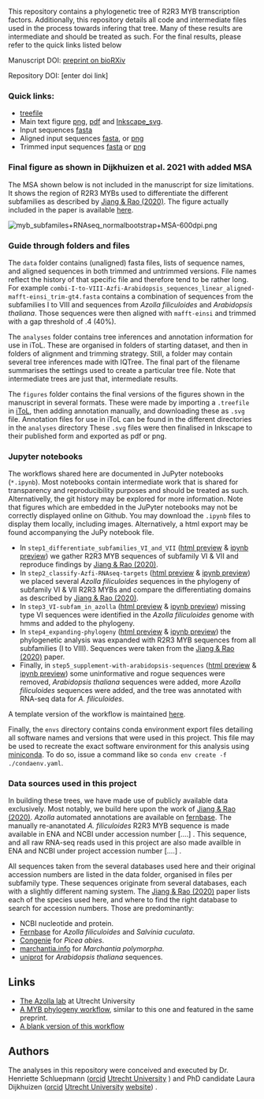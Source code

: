 This repository contains a phylogenetic tree of R2R3 MYB transcription factors.
Additionally, this repository details all code and intermediate files used in the process towards infering that tree.
Many of these results are intermediate and should be treated as such.
For the final results, please refer to the quick links listed below

Manuscript DOI:  [preprint on bioRXiv](https://www.biorxiv.org/content/10.1101/2020.09.09.289736v2)

Repository DOI: \[enter doi link\]

### Quick links:
 * [treefile](analyses/combi-I-to-VIII-Azfi-Arabidopsis_sequences_linear_trees/aligned-mafft-einsi_trim-gt4/combi-I-to-VIII-Azfi-Arabidopsis_sequences_linear_aligned-mafft-einsi_trim-gt4_iqtree-b1000.treefile)
 * Main text figure 
 [png](figures/myb_subfamiles+RNAseq_normalbootstrap-600dpi.png), 
 [pdf](figures/myb_subfamiles+RNAseq_normalbootstrap.pdf) and 
 [Inkscape_svg](figures/myb_subfamiles+RNAseq_normalbootstrap.svg). 
 * Input sequences [fasta ](data/combi-I-to-VIII-Azfi-Arabidopsis_sequences_linear.fasta) 
 * Aligned input sequences [fasta](data/alignments_raw/combi-I-to-VIII-Azfi-Arabidopsis_sequences_linear_aligned-mafft-einsi.fasta),
or [png](data/alignments_raw/combi-I-to-VIII-Azfi-Arabidopsis_sequences_linear_aligned-mafft-einsi.png)
 * Trimmed input sequences [fasta](data/alignments_trimmed/combi-I-to-VIII-Azfi-Arabidopsis_sequences_linear_aligned-mafft-einsi_trim-gt4.fasta)
or [png](data/alignments_trimmed/combi-I-to-VIII-Azfi-Arabidopsis_sequences_linear_aligned-mafft-einsi_trim-gt4.png)

### Final figure as shown in Dijkhuizen et al. 2021 with added MSA 
The MSA shown below is not included in the manuscript for size limitations. 
It shows the region of R2R3 MYBs used to differentiate the different subfamilies as described by [Jiang & Rao (2020)](https://doi.org/10.1104/pp.19.01082).
The figure actually included in the paper is available [here](figures/myb_subfamiles+RNAseq_normalbootstrap-600dpi.png).

![myb_subfamiles+RNAseq_normalbootstrap+MSA-600dpi.png](figures/myb_subfamiles+RNAseq_normalbootstrap+MSA-600dpi.png)

### Guide through folders and files

The `data` folder contains (unaligned) fasta files, lists of sequence names, and aligned sequences in both trimmed and untrimmed versions. 
File names reflect the history of that specific file and therefore tend to be rather long.
For example `combi-I-to-VIII-Azfi-Arabidopsis_sequences_linear_aligned-mafft-einsi_trim-gt4.fasta` contains a combination of sequences from the subfamilies I to VIII and sequences from _Azolla filiculoides_ and _Arabidopsis thaliana_. 
Those sequences were then aligned with `mafft-einsi` and trimmed with a gap threshold of .4 (40%).

The `analyses` folder contains tree inferences and annotation information for use in iToL.
These are organised in folders of starting dataset, and then in folders of alignment and trimming strategy.
Still, a folder may contain several tree inferences made with IQTree. 
The final part of the filename summarises the settings used to create a particular tree file. 
Note that intermediate trees are just that, intermediate results. 

The `figures` folder contains the final versions of the figures shown in the manuscript in several formats. 
These were made by importing a `.treefile` in [iToL](https://itol.embl.de/), then adding annotation manually, and downloading these as `.svg` file.
Annotation files for use in iToL can be found in the different directories in the `analyses` directory
These `.svg` files were then finalised in Inkscape to their published form and exported as pdf or png. 

### Jupyter notebooks
The workflows shared here are documented in JuPyter notebooks (`*.ipynb`).
Most notebooks contain intermediate work that is shared for transparency and reproducibility purposes and should be treated as such. 
Alternativelly, the git history may be explored for more information.
Note that figures which are embedded in the JuPyter notebooks may not be correctly displayed online on Github. 
You may download the `.ipynb` files to display them locally, including images. 
Alternatively, a html export may be found accompanying the JuPy notebook file.

 * In `step1_differentiate_subfamilies_VI_and_VII` 
 ([html preview](https://htmlpreview.github.io/?https://raw.githubusercontent.com/lauralwd/azolla_MYBs/main/html_step1_differentiate_subfamilies_VI_and_VII.html) & 
 [ipynb preview](https://github.com/lauralwd/azolla_MYBs/blob/main/step1_differentiate_subfamilies_VI_and_VII.ipynb))
 we gather R2R3 MYB sequences of subfamily VI & VII and reproduce findings by [Jiang & Rao (2020)](https://doi.org/10.1104/pp.19.01082).
 * In `step2_classify-Azfi-RNAseq-targets` 
 ([html preview](https://htmlpreview.github.io/?https://raw.githubusercontent.com/lauralwd/azolla_MYBs/main/html_step2_classify-Azfi-RNAseq-targets.html) & 
 [ipynb preview](https://github.com/lauralwd/azolla_MYBs/blob/main/step2_classify-Azfi-RNAseq-targets.ipynb))
 we placed several _Azolla filiculoides_ sequences in the phylogeny of subfamily VI & VII R2R3 MYBs and compare the differentiating domains as described by [Jiang & Rao (2020)](https://doi.org/10.1104/pp.19.01082).
 * In `step3_VI-subfam_in_azolla` 
 ([html preview](https://htmlpreview.github.io/?https://raw.githubusercontent.com/lauralwd/azolla_MYBs/main/html_step3_VI-subfam_in_azolla.html) & 
 [ipynb preview](https://github.com/lauralwd/azolla_MYBs/blob/main/step3_VI-subfam_in_azolla.ipynb))
 missing type VI sequences were identified in the _Azolla filiculoides_ genome with hmms and added to the phylogeny.
 * In `step4_expanding-phylogeny`
 ([html preview](https://htmlpreview.github.io/?https://raw.githubusercontent.com/lauralwd/azolla_MYBs/main/html_step4_expanding-phylogeny.html) & 
 [ipynb preview](https://github.com/lauralwd/azolla_MYBs/blob/main/step4_expanding-phylogeny.ipynb))
 the phylogenetic analysis was expanded with R2R3 MYB sequences from all subfamilies (I to VIII). Sequences were taken from the [Jiang & Rao (2020)](https://doi.org/10.1104/pp.19.01082) paper.
 * Finally, in `step5_supplement-with-arabidopsis-sequences` 
 ([html preview](https://htmlpreview.github.io/?https://raw.githubusercontent.com/lauralwd/azolla_MYBs/main/html_step5_supplement-with-arabidopsis-sequences.html) & 
 [ipynb preview](https://github.com/lauralwd/azolla_MYBs/blob/main/step5_supplement-with-arabidopsis-sequences.ipynb))
 some uninformative and rogue sequences were removed, _Arabidopsis thaliana_ sequences were added, more _Azolla filiculoides_ sequences were added, and the tree was annotated with RNA-seq data for _A. filiculoides_.
 
A template version of the workflow is maintained [here](https://github.com/lauralwd/lauras_phylogeny_wf).

Finally, the `envs` directory contains conda environment export files detailing all software names and versions that were used in this project.
This file may be used to recreate the exact software environment for this analysis using [miniconda](https://docs.conda.io/en/latest/miniconda.html).
To do so, issue a command like so `conda env create -f ./condaenv.yaml`. 

### Data sources used in this project
In building these trees, we have made use of publicly available data exclusively. 
Most notably, we build here upon the work of [Jiang & Rao (2020)](https://doi.org/10.1104/pp.19.01082).
_Azolla_ automated annotations are available on [fernbase](ftp://ftp.fernbase.org/Azolla_filiculoides/Azolla_asm_v1.1/).
The manually re-ananotated _A. filiculoides_ R2R3 MYB sequence is made available in ENA and NCBI under accession number [....] .
This sequence, and all raw RNA-seq reads used in this project are also made availble in ENA and NCBI under project accession number [....] .

All sequences taken from the several databases used here and their original accession numbers are listed in the data folder, organised in files per subfamily type.
These sequences originate from several databases, each with a slightly different naming system.
The [Jiang & Rao (2020)](https://doi.org/10.1104/pp.19.01082) paper lists each of the species used here, and where to find the right database to search for accession numbers. 
Those are predominantly:
 * NCBI nucleotide and protein.
 * [Fernbase](https://www.fernbase.org/) for _Azolla filiculoides_ and _Salvinia cuculata_.
 * [Congenie](http://www.congenie.org/) for _Picea abies_.
 * [marchantia.info](https://marchantia.info/search) for _Marchantia polymorpha_.
 * [uniprot](http://www.uniprot.org) for _Arabidopsis thaliana_ sequences.

## Links
 * [The Azolla lab](https://www.uu.nl/en/research/molecular-plant-physiology/research-topics/azolla-for-the-circular-economy) at Utrecht University
 * [A MYB phylogeny workflow](https://github.com/lauralwd/azolla_MYBs), similar to this one and featured in the same preprint.
 * [A blank version of this workflow](https://github.com/lauralwd/lauras_phylogeny_wf)

## Authors
The analyses in this repository were conceived and executed by 
Dr. Henriette Schluepmann ([orcid](https://orcid.org/0000-0001-6171-3029)
                           [Utrecht University](https://www.uu.nl/staff/hschlupmann)
                          )
and PhD candidate 
Laura Dijkhuizen ([orcid](https://orcid.org/0000-0002-4628-7671) 
                  [Utrecht University](https://www.uu.nl/staff/lwdijkhuizen)
                  [website](https://www.lauradijkhuizen.com))
.
